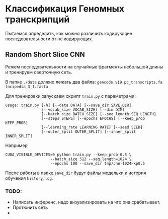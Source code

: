 # Классификация Геномных транскрипций

Пытаемся определить, как можно различить кодирующие последовательности от не кодирующих.



## Random Short Slice CNN

Режем последовательности на случайные фрагменты небольшой длины и тренируем сверточную сеть.

В папке `./data` должно лежать два файла:
`gencode.v19.pc_transcripts.fa  lncipedia_3_1.fasta`


Для тренировки запускаем скрипт `train.py` с параметрами:
```
usage: train.py [-h] [--data DATA] [--save_dir SAVE_DIR]
                [--vocab_size VOCAB_SIZE] [--dim DIM]
                [--batch_size BATCH_SIZE] [--seq_length SEQ_LENGTH]
                [--steps STEPS] [--epochs EPOCHS] [--keep_prob KEEP_PROB]
                [--learning_rate LEARNING_RATE] [--seed SEED]
                [--outer_split OUTER_SPLIT] [--inner_split INNER_SPLIT]
```

Например
```
CUDA_VISIBLE_DEVICES=0 python train.py --keep_prob 0.5 \
                    --batch_size 512 --seq_length=1024 \
                    --epochs 100 --save_dir tmp/cnn-1024-kp0.5
```


После работы в папке `save_dir` будут файлы модельки и история обучения `history.log`.

### TODO:

- Написать инференс, надо визуализировать на что она срабатывает.
- Протюнить сеть
-